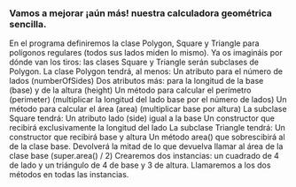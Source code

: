 ### Vamos a mejorar ¡aún más! nuestra calculadora geométrica sencilla. 
En el programa definiremos la clase Polygon, Square y Triangle para polígonos regulares (todos sus lados miden lo mismo). Ya os imagináis por dónde van los tiros: las clases Square y Triangle serán subclases de Polygon. La clase Polygon tendrá, al menos:
Un atributo para el número de lados (numberOfSides)
Dos atributos más: para la longitud de la base (base) y de la altura (height)
Un método para calcular el perímetro (perimeter) (multiplicar la longitud del lado base por el número de lados)
Un método para calcular el área (area) (multiplicar base por altura)
La subclase Square tendrá:
Un atributo lado (side) igual a la base
Un constructor que recibirá exclusivamente la longitud del lado
La subclase Triangle tendrá:
Un constructor que recibirá base y altura
Un método area() que sobrescibirá al de la clase base. Devolverá la mitad de lo que devuelva llamar al área de la clase base (super.area() / 2)
Crearemos dos instancias: un cuadrado de 4 de lado y un triángulo de 4 de base y 3 de altura. Llamaremos a los dos métodos en todas las instancias.